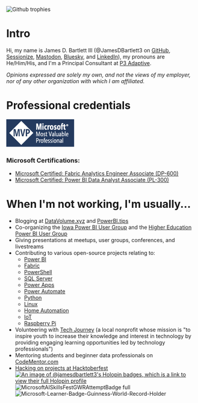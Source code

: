 ![Github trophies](https://github-profile-trophy.vercel.app/?username=JamesDBartlett3&margin-w=15&margin-h=15&theme=dracula&title=MultiLanguage,Issues,Repositories,Stars,Commits,Followers,PullRequest,Experience)

# Intro
Hi, my name is James D. Bartlett III (@JamesDBartlett3 on [GitHub](https://github.com/JamesDBartlett3), [Sessionize](https://sessionize.com/JamesDBartlett3), [Mastodon](https://techhub.social/@JamesDBartlett3), [Bluesky](https://bsky.app/profile/jamesdbartlett3.bsky.social), and [LinkedIn](https://linkedin.com/in/jamesdbartlett3)), my pronouns are He/Him/His, and I'm a Principal Consultant at [P3 Adaptive](https://p3adaptive.com/).  
  
_Opinions expressed are solely my own, and not the views of my employer, nor of any other organization with which I am affiliated._

# Professional credentials
  
[![Microsoft MVP (Most Valuable Professional)](assets/MVP_Badge_Horizontal_Secondary_DarkBlue7694_RGB.png)](https://mvp.microsoft.com/en-US/mvp/profile/94414f71-47ad-4c1e-8833-f5a6642299bb)

### Microsoft Certifications:
- [Microsoft Certified: Fabric Analytics Engineer Associate (DP-600)](https://learn.microsoft.com/api/credentials/share/en-us/JamesDBartlett3/EB0E7F1DF2C5D9A3)
- [Microsoft Certified: Power BI Data Analyst Associate (PL-300)](https://learn.microsoft.com/api/credentials/share/en-us/JamesDBartlett3/5CA9E345DCCD8B6D)

# When I'm not working, I'm usually...
- Blogging at [DataVolume.xyz](https://datavolume.xyz) and [PowerBI.tips](https://powerbi.tips/author/jamesdbartlett3)
- Co-organizing the [Iowa Power BI User Group](https://meetup.com/IowaPowerBI) and the [Higher Education Power BI User Group](https://meetup.com/higher-education-power-bi-user-group/)
- Giving presentations at meetups, user groups, conferences, and livestreams
- Contributing to various open-source projects relating to:
  - [Power BI](https://powerbi.com)
  - [Fabric](https://www.microsoft.com/microsoft-fabric)
  - [PowerShell](https://github.com/PowerShell/PowerShell)
  - [SQL Server](https://microsoft.com/sql-server)
  - [Power Apps](https://make.powerapps.com)
  - [Power Automate](https://powerautomate.microsoft.com)
  - [Python](https://python.org)
  - [Linux](https://kernel.org)
  - [Home Automation](https://wikipedia.org/wiki/Home_automation)
  - [IoT](https://wikipedia.org/wiki/Internet_of_things)
  - [Raspberry Pi](https://raspberrypi.org)  
- Volunteering with [Tech Journey](https://techjourney.org) (a local nonprofit whose mission is "to inspire youth to increase their knowledge and interest in technology by providing engaging learning opportunities led by technology professionals")
- Mentoring students and beginner data professionals on [CodeMentor.com](https://www.codementor.io/@jamesdbartlett3)
- [Hacking on projects at Hacktoberfest](https://hacktoberfest.com)
[![An image of @jamesdbartlett3's Holopin badges, which is a link to view their full Holopin profile](https://holopin.me/jamesdbartlett3)](https://holopin.io/@jamesdbartlett3)
![MicrosoftAISkillsFestGWRAttemptBadge full](https://github.com/user-attachments/assets/6285a545-84e4-4edf-9425-ee1b4cc5fce4)
![Microsoft-Learner-Badge-Guinness-World-Record-Holder](https://github.com/user-attachments/assets/2c205d6c-eba1-4462-b5d2-03a7438db446)


<!--
**JamesDBartlett3/JamesDBartlett3** is a ✨ _special_ ✨ repository because its `README.md` (this file) appears on your GitHub profile.

Here are some ideas to get you started:

- 🔭 I’m currently working on ...
- 🌱 I’m currently learning ...
- 👯 I’m looking to collaborate on ...
- 🤔 I’m looking for help with ...
- 💬 Ask me about ...
- 📫 How to reach me: ...
- 😄 Pronouns: ...
- ⚡ Fun fact: ...
-->
